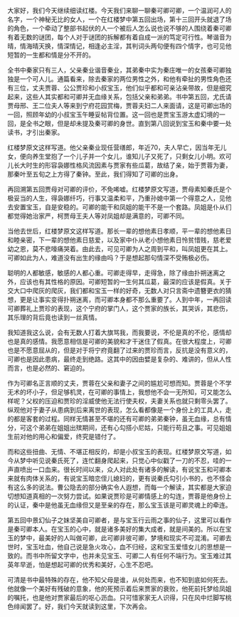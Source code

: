
大家好，我们今天继续细读红楼。今天我们来聊一聊秦可卿可卿，一个温润可人的名字，一个神秘无比的女人，一个在红楼梦中第五回出场，第十三回开头就退了场的角色，一个牵动了整部书起伏的人一个被后人怎么说也说不够的人围绕着秦可卿有着无数的谜团，每个人对于谜团的拆解都有着自成一派的笃定可行性。琴谐音为晴，情海晴天换，情深情记，相逢必主淫，其判词头两句便有四个情字，也可见他短暂的一生都和情是分不开的。

全书中秦家只有三人，父亲秦业谐音秦业，其弟秦中实为秦庄唯一的女孩秦可卿独独是一个可人儿。通篇看来，除去秦家的两位男性之外，和他有牵扯的男性角色还有三位，丈夫贾蓉、公公贾珍和小叔宝玉，他们似乎都和可亲沾亲带故，但是细究起来，这些人其实都和可卿并无血缘关系，包括父亲和弟弟。书中第五回，尤氏请贾母邢、王二位夫人等来到宁府花园赏梅，贾蓉夫妇二人来面请，这是可卿出场的一回，照顾年幼的小叔宝玉午睡妥帖背位置。这一回也是贾宝玉游太虚幻境的一回，是全书之眼，但是却未提及秦可卿的身世。直到第八回说到宝玉和秦中要一处读书，才引出秦家。

红楼梦原文这样写道。他父亲秦业现任营缮郎，年近70，夫人早亡，因当年无儿女，便向养生堂抱了一个儿子并一个女儿，谁知儿子又死了，只剩女儿小明。欢可儿长大时生的形容袅娜性格风流因素与贾家有些瓜葛，故结了亲，始于贾蓉为妻，那秦叶至五旬之上方得了秦钟。至此，我们得知了可卿的出身。

再回溯第五回贾母对可卿的评价，不免唏嘘。红楼梦原文写道，贾母素知秦氏是个极妥当的人生，得袅娜纤巧，行事又温柔和平，乃重孙媳中第一个得意之人，见他去安置宝玉，自是安稳的。可卿的能干和凤姐的能干不是一个套路。凤姐是仆从们都觉得她治家严，柯贾母王夫人等对凤姐却是满意的，可卿不同。

当他去世后，红楼梦原文这样写道。那长一辈的想他素日孝顺，平一辈的想他素日和睦亲密，下一辈的想他素日慈爱，以及家中仆从老小想他素日怜贫惜贱，慈老爱幼之恩，莫不悲嚎痛哭着。由此去，可见可卿为人之周到平和，叫凤姐更在其上。可卿如此为人，难道没有出生的缘由吗？于是想起那句情深不受贿极必伤。

聪明的人都敏感，敏感的人都心重。可卿走得早，走得急，除了缘由扑朔迷离之外，应该也有其性格的原因。可卿短暂的一生何其瓜葛，最深的应该是假真。关于交大口中爬灰的爬灰，我们都和宝玉一样的好奇，无数人对只言斋中遗簪更衣的猜想，更是让事实变得扑朔迷离，而可卿本身都不那么重要了。人到中年，一再回读可卿葬礼上贾珍的表现，这个宁府的掌门人，这个贾家的族长，其哭诉，其悲伤，其乐理的背后竟也读到一丝真情。

我知道我这么说，会有无数人打着大旗骂我，而我要说，不伦是真的不伦，感情却也是真的感情。我愿意相信是可卿的美貌和才干迷住了假真。在很大程度上，可卿也是不愿意屈从的，但是对于将宁府竟翻了过来的贾珍而言，反抗是没有意义的，可卿也是因此患病，最终走到绝路。这其中的因由嬖是复杂的、难讲的，但从人性而言，也是必然的、窘迫的。

作为可卿名正言顺的丈夫，贾蓉在父亲和妻子之间的尴尬可想而知。贾蓉是个不学无术的坏小子，但足够机灵，在可卿的事情上，我想他不会一无所知，可又能怎么样呢？父权的压迫和贾珍的淫威使他无法行使夫权，夫妻关系也就只剩零头罢了。纵观他对于妻子从患病到后来离世的表现，怎么看都像是一个身份上的工具人，走的都是客套的过程。同样无情甚至不堪的还有可卿的弟弟秦钟，虽无血缘，总有情分，可这个弟弟在姐姐出殡期间，还有心勾搭小尼姑，只能行苟且之事。可见姐姐生前对他的用心和偏爱，终究是错付了。

而和这些扭曲、无情、不堪正相反的，却是小叔宝玉的表现。红楼梦原文写道，如今从梦中听见说秦氏死了，连忙翻身爬起来，只觉心中似戳了一刀的不忍，哇的一声直喷出一口血来。很长时间以来，众人对此处有诸多的解读，有说宝玉和可卿本来就有肉体关系的，有说宝玉暗恋侄儿媳妇的，更有说秦氏勾引小书的，也不怪会有这么多的说法。曹公隐去的部分确实令人遐想，而每一个解读，其实都是大家迫切想知道真相的一次努力尝试。如果说贾珍是可卿情感上的勾连，贾蓉是他身份上的认证，秦中是他虽无血缘但又是至亲的存在，那么宝玉该是可卿灵魂上的牵连。

第五回中景幻仙子之妹坚美自可卿者，是与宝玉行云雨之事的仙子，这里可以看作是秦可卿本人。在宝玉的心中，就是诸多美好的集大成者，就是间美的。所以在宝玉的梦中，最美好的人叫做可卿，此可卿非彼可卿，梦境和现实不可混淆。可卿去世时，宝玉吐血，他自己说是急火攻心，血不归经，这和宝玉爱惜女儿的思想是一致的。而书中所留文字中，也并未见宝玉、可卿二人有任何不端行为。宝玉难过其英年早逝，怕是想起可卿的优秀和美好，心生不忍吧。

可清是书中最特殊的存在，他不知父母是谁，从何处而来，也不知到底如何死去。他就像一个美好有残破的意象，他的死预示着后来贾家的衰败，他死前托梦给凤姐的嘱托，也是他对贾家最后的呕心沥血。只可惜家家无人识得，只在风中烂脚写桃色绯闻罢了。好，我们今天就读到这里，下次再会。


